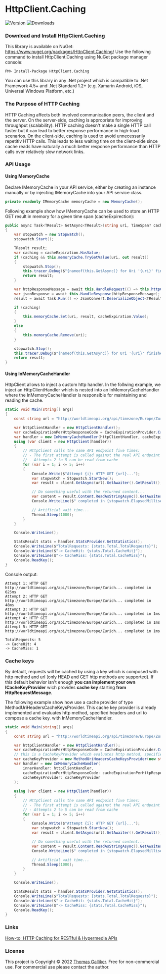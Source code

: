 # HttpClient.Caching
[![Version](https://img.shields.io/nuget/v/HttpClient.Caching.svg)](https://www.nuget.org/packages/HttpClient.Caching)  [![Downloads](https://img.shields.io/nuget/dt/HttpClient.Caching.svg)](https://www.nuget.org/packages/HttpClient.Caching)

### Download and Install HttpClient.Caching
This library is available on NuGet: https://www.nuget.org/packages/HttpClient.Caching/
Use the following command to install HttpClient.Caching using NuGet package manager console:

    PM> Install-Package HttpClient.Caching

You can use this library in any .Net project which is compatible to .Net Framework 4.5+ and .Net Standard 1.2+ (e.g. Xamarin Android, iOS, Universal Windows Platform, etc.)

### The Purpose of HTTP Caching
HTTP Caching affects both involved communication peers, the client and the server. On the server-side, caching is appropriate for improving throughput (scalability). HTTP caching doesn't make a single HTTP call faster but it can lead to better response performance in high-load scenarios. On the client-side, caching is used to avoid unnecessarily repetitiv HTTP calls. This leads to less waiting time on the client-side since cache reads have naturally a much better response performance than HTTP calls over relatively slow network links.

### API Usage
#### Using MemoryCache
Declare IMemoryCache in your API service, either by creating an instance manually or by injecting IMemoryCache into your API service class.
```C#
private readonly IMemoryCache memoryCache = new MemoryCache();
```

Following example show how IMemoryCache can be used to store an HTTP GET result in memory for a given time span (cacheExpirection):
```C#
public async Task<TResult> GetAsync<TResult>(string uri, TimeSpan? cacheExpiration = null)
{
    var stopwatch = new Stopwatch();
    stopwatch.Start();

    TResult result;
    var caching = cacheExpiration.HasValue;
    if (caching && this.memoryCache.TryGetValue(uri, out result))
    {
        stopwatch.Stop();
        this.tracer.Debug($"{nameof(this.GetAsync)} for Uri '{uri}' finished in {stopwatch.Elapsed.ToSecondsString()} (caching=true)");
        return result;
    }

    var httpResponseMessage = await this.HandleRequest(() => this.httpClient.GetAsync(uri));
    var jsonResponse = await this.HandleResponse(httpResponseMessage);
    result = await Task.Run(() => JsonConvert.DeserializeObject<TResult>(jsonResponse, this.serializerSettings));

    if (caching)
    {
        this.memoryCache.Set(uri, result, cacheExpiration.Value);
    }
    else
    {
        this.memoryCache.Remove(uri);
    }

    stopwatch.Stop();
    this.tracer.Debug($"{nameof(this.GetAsync)} for Uri '{uri}' finished in {stopwatch.Elapsed.ToSecondsString()}");
    return result;
}
```

#### Using InMemoryCacheHandler
HttpClient allows to inject a custom http handler. In the follwing example, we inject an HttpClientHandler which is nested into an InMemoryCacheHandler where the InMemoryCacheHandler is responsible for maintaining and reading the cache.
```C#
static void Main(string[] args)
{
    const string url = "http://worldtimeapi.org/api/timezone/Europe/Zurich";

    var httpClientHandler = new HttpClientHandler();
    var cacheExpirationPerHttpResponseCode = CacheExpirationProvider.CreateSimple(TimeSpan.FromSeconds(60), TimeSpan.FromSeconds(10), TimeSpan.FromSeconds(5));
    var handler = new InMemoryCacheHandler(httpClientHandler, cacheExpirationPerHttpResponseCode);
    using (var client = new HttpClient(handler))
    {
        // HttpClient calls the same API endpoint five times:
        // - The first attempt is called against the real API endpoint since no cache is available
        // - Attempts 2 to 5 can be read from cache
        for (var i = 1; i <= 5; i++)
        {
            Console.Write($"Attempt {i}: HTTP GET {url}...");
            var stopwatch = Stopwatch.StartNew();
            var result = client.GetAsync(url).GetAwaiter().GetResult();

            // Do something useful with the returned content...
            var content = result.Content.ReadAsStringAsync().GetAwaiter().GetResult();
            Console.WriteLine($" completed in {stopwatch.ElapsedMilliseconds}ms");

            // Artificial wait time...
            Thread.Sleep(1000);
        }
    }

    Console.WriteLine();

    StatsResult stats = handler.StatsProvider.GetStatistics();
    Console.WriteLine($"TotalRequests: {stats.Total.TotalRequests}");
    Console.WriteLine($"-> CacheHit: {stats.Total.CacheHit}");
    Console.WriteLine($"-> CacheMiss: {stats.Total.CacheMiss}");
    Console.ReadKey();
}
```

Console output:
```
Attempt 1: HTTP GET http://worldtimeapi.org/api/timezone/Europe/Zurich... completed in 625ms
Attempt 2: HTTP GET http://worldtimeapi.org/api/timezone/Europe/Zurich... completed in 48ms
Attempt 3: HTTP GET http://worldtimeapi.org/api/timezone/Europe/Zurich... completed in 1ms
Attempt 4: HTTP GET http://worldtimeapi.org/api/timezone/Europe/Zurich... completed in 1ms
Attempt 5: HTTP GET http://worldtimeapi.org/api/timezone/Europe/Zurich... completed in 1ms

TotalRequests: 5
-> CacheHit: 4
-> CacheMiss: 1
```

### Cache keys

By default, requests will be cached by using a key which is composed with http method and url (only HEAD and GET http methods are supported).
If this default behavior isn't enough **you can implement your own ICacheKeyProvider** wich provides **cache key** starting **from HttpRequestMessage**.

The following example show how use a cache provider of type MethodUriHeadersCacheKeysProvider.
This cache key provider is already implemented and evaluates http method, specified headers and url to compose a cache key.
with InMemoryCacheHandler.
```C#
static void Main(string[] args)
{
    const string url = "http://worldtimeapi.org/api/timezone/Europe/Zurich";

    var httpClientHandler = new HttpClientHandler();
    var cacheExpirationPerHttpResponseCode = CacheExpirationProvider.CreateSimple(TimeSpan.FromSeconds(60), TimeSpan.FromSeconds(10), TimeSpan.FromSeconds(5));
    // this is a CacheKeyProvider which evaluates http method, specified headers and url to compose a key
    var cacheKeyProvider = new MethodUriHeadersCacheKeysProvider(new string[] { "FIRST-HEADER", "SECOND-HEADER" });
    var handler = new InMemoryCacheHandler(
        innerHandler: httpClientHandler,
        cacheExpirationPerHttpResponseCode: cacheExpirationPerHttpResponseCode,
        cacheKeysProvider: cacheKeyProvider
    );
    
    using (var client = new HttpClient(handler))
    {
        // HttpClient calls the same API endpoint five times:
        // - The first attempt is called against the real API endpoint since no cache is available
        // - Attempts 2 to 5 can be read from cache
        for (var i = 1; i <= 5; i++)
        {
            Console.Write($"Attempt {i}: HTTP GET {url}...");
            var stopwatch = Stopwatch.StartNew();
            var result = client.GetAsync(url).GetAwaiter().GetResult();

            // Do something useful with the returned content...
            var content = result.Content.ReadAsStringAsync().GetAwaiter().GetResult();
            Console.WriteLine($" completed in {stopwatch.ElapsedMilliseconds}ms");

            // Artificial wait time...
            Thread.Sleep(1000);
        }
    }

    Console.WriteLine();

    StatsResult stats = handler.StatsProvider.GetStatistics();
    Console.WriteLine($"TotalRequests: {stats.Total.TotalRequests}");
    Console.WriteLine($"-> CacheHit: {stats.Total.CacheHit}");
    Console.WriteLine($"-> CacheMiss: {stats.Total.CacheMiss}");
    Console.ReadKey();
}
```

### Links
[How-to: HTTP Caching for RESTful & Hypermedia APIs](https://www.apiacademy.co/articles/2015/12/how-to-http-caching-for-restful-hypermedia-apis)

### License
This project is Copyright &copy; 2022 [Thomas Galliker](https://ch.linkedin.com/in/thomasgalliker). Free for non-commercial use. For commercial use please contact the author.

